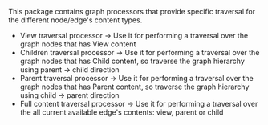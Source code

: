 <!--
   Licensed to the Apache Software Foundation (ASF) under one
   or more contributor license agreements.  See the NOTICE file
   distributed with this work for additional information
   regarding copyright ownership.  The ASF licenses this file
   to you under the Apache License, Version 2.0 (the
   "License"); you may not use this file except in compliance
   with the License.  You may obtain a copy of the License at
     http://www.apache.org/licenses/LICENSE-2.0
   Unless required by applicable law or agreed to in writing,
   software distributed under the License is distributed on an
   "AS IS" BASIS, WITHOUT WARRANTIES OR CONDITIONS OF ANY
   KIND, either express or implied.  See the License for the
   specific language governing permissions and limitations
   under the License.
-->

This package contains graph processors that provide specific traversal for the different node/edge's content types.

- View traversal processor -> Use it for performing a traversal over the graph nodes that has View content
- Children traversal processor -> Use it for performing a traversal over the graph nodes that has Child content, so traverse the graph hierarchy using parent -> child direction
- Parent traversal processor -> Use it for performing a traversal over the graph nodes that has Parent content, so traverse the graph hierarchy using child -> parent direction
- Full content traversal processor -> Use it for performing a traversal over the all current available edge's contents: view, parent or child
